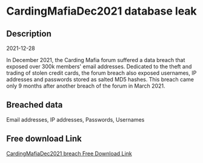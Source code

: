 # CardingMafiaDec2021 database leak

## Description

2021-12-28

In December 2021, the Carding Mafia forum suffered a data breach that exposed over 300k members' email addresses. Dedicated to the theft and trading of stolen credit cards, the forum breach also exposed usernames, IP addresses and passwords stored as salted MD5 hashes. This breach came only 9 months after another breach of the forum in March 2021.

## Breached data

Email addresses, IP addresses, Passwords, Usernames

## Free download Link

[CardingMafiaDec2021 breach Free Download Link](https://link-to.net/1229997/294.0963319932336/dynamic/?r=aHR0cHM6Ly93d3cubWVkaWFmaXJlLmNvbS92aWV3L1QwQXN0Tm9YRk96cHVmMy9jYXJkbWFmaWEuY2MvZmlsZQ==)